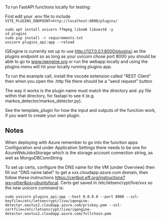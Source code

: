 To run FastAPI functions locally for testing:

First edit your .env file to include `VITE_PLUGINS_ENDPOINT=http://localhost:8000/plugins/`

```
sudo apt install uvicorn ffmpeg libsm6 libxext6 -y
cd plugins
sudo pip install -r requirements.txt
uvicorn plugins_api:app --reload
```

IQEngine is currently set up to use <http://127.0.0.1:8000/plugins/> as the plugins endpoint so as long as your uvicorn chose port 8000 you should be able to go to www.iqengine.org or run the webapp locally and using the plugins menu will hit your locally running plugins app.

To run the example call, install the vscode extension called "REST Client" then when you open the .http file there should be a "send request" button

The way it works is the plugin name must match the directory and .py file within that directory, for fastapi to see it (e.g. markos_detector/markos_detector.py).

See the template_plugin for how the input and outputs of the function work, if you want to create your own plugin.

## Notes

When deploying with Azure remember to go into the function apps Configuration and under Application Settings there needs to be one for AzureWebJobsStorage which is the storage account connection string, as well as MongoDBConnString

To set up certs, configure the DNS name for the VM (under Overview) then fill out "DNS name label" to get a xxx.cloudapp.azure.com domain, then follow these instructions <https://certbot.eff.org/instructions?ws=other&os=ubuntufocal>.  Certs get saved in /etc/letsencrypt/live/xxx so the new uvicorn command is:
```
sudo uvicorn plugins_api:app --host 0.0.0.0 --port 8000 --ssl-keyfile=/etc/letsencrypt/live/iqengine-detector.eastus2.cloudapp.azure.com/privkey.pem --ssl-certfile=/etc/letsencrypt/live/iqengine-detector.eastus2.cloudapp.azure.com/fullchain.pem
```
